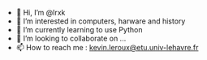 - 👋 Hi, I’m @lrxk
- 👀 I’m interested in computers, harware and history
- 🌱 I’m currently learning to use Python
- 💞️ I’m looking to collaborate on ...
- 📫 How to reach me : kevin.leroux@etu.univ-lehavre.fr

<!---
lrxk/lrxk is a ✨ special ✨ repository because its `README.md` (this file) appears on your GitHub profile.
You can click the Preview link to take a look at your changes.
--->
